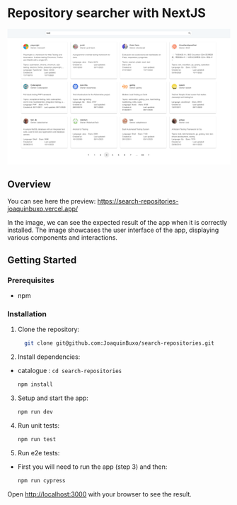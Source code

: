 # Repository searcher with NextJS

<div>
  <p align="center">
    <img src="public/search-repositories.png" width="800" alt="Repositories">
  </p>
</div>

## Overview

You can see here the preview: https://search-repositories-joaquinbuxo.vercel.app/

In the image, we can see the expected result of the app when it is correctly installed. The image showcases the user interface of the app, displaying various components and interactions.

## Getting Started

### Prerequisites

- npm

### Installation

1. Clone the repository:

   ```sh
     git clone git@github.com:JoaquinBuxo/search-repositories.git
   ```

2. Install dependencies:

- catalogue : `cd search-repositories`

  ```sh
  npm install
  ```

3. Setup and start the app:

   ```sh
   npm run dev
   ```

4. Run unit tests:

   ```sh
   npm run test
   ```

5. Run e2e tests:

- First you will need to run the app (step 3) and then:

  ```sh
  npm run cypress
  ```

Open [http://localhost:3000](http://localhost:3000) with your browser to see the result.

